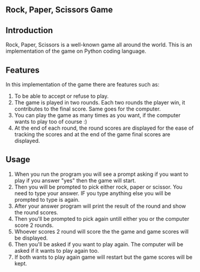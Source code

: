 ## **Rock, Paper, Scissors Game**

## **Introduction**

Rock, Paper, Scissors is a well-known game all around the world. This is an implementation of the game on Python coding language.

## **Features**
In this implementation of the game there are features such as:
1. To be able to accept or refuse to play.
2. The game is played in two rounds. Each two rounds the player win, it contributes to the final score. Same goes for the computer.
3. You can play the game as many times as you want, if the computer wants to play too of course :)
4. At the end of each round, the round scores are displayed for the ease of tracking the scores and at the end of the game final scores are displayed.

## **Usage**
1. When you run the program you will see a prompt asking if you want to play if you answer "yes" then the game will start.
2. Then you will be prompted to pick either rock, paper or scissor. You need to type your answer. IF you type anything else you will be prompted to type is again.
3. After your answer program will print the result of the round and show the round scores.
4. Then you'll be prompted to pick again untill either you or the computer score 2 rounds.
5. Whoever scores 2 round will score the the game and game scores will be displayed.
6. Then you'll be asked if you want to play again. The computer will be asked if it wants to play again too.
7. If both wants to play again game will restart but the game scores will be kept.
